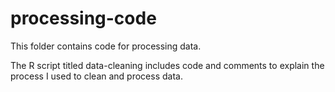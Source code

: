 # processing-code

This folder contains code for processing data.

The R script titled data-cleaning includes code and comments to explain the process I used
to clean and process data.